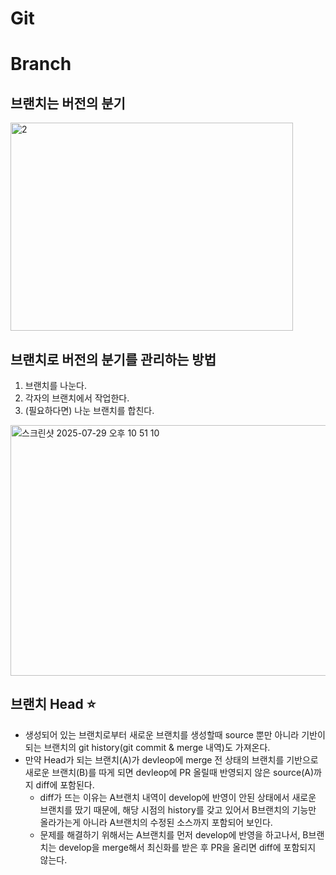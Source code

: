 # Git


# Branch
## 브랜치는 버전의 분기
<img width="452" height="333" alt="2" src="https://github.com/user-attachments/assets/2c5a0da0-b205-471d-ac2f-d7ed9e1cb555" />


## 브랜치로 버전의 분기를 관리하는 방법
1. 브랜치를 나눈다.
2. 각자의 브랜치에서 작업한다.
3. (필요하다면) 나눈 브랜치를 합친다.
<img width="644" height="401" alt="스크린샷 2025-07-29 오후 10 51 10" src="https://github.com/user-attachments/assets/1e47a883-4957-431d-8b48-744b78daf279" />

## 브랜치 Head ⭐️
- 생성되어 있는 브랜치로부터 새로운 브랜치를 생성할때 source 뿐만 아니라 기반이 되는 브랜치의 git history(git commit & merge 내역)도 가져온다.
- 만약 Head가 되는 브랜치(A)가 devleop에 merge 전 상태의 브랜치를 기반으로 새로운 브랜치(B)를 따게 되면 devleop에 PR 올릴때 반영되지 않은 source(A)까지 diff에 포함된다.
  - diff가 뜨는 이유는 A브랜치 내역이 develop에 반영이 안된 상태에서 새로운 브랜치를 땄기 때문에, 해당 시점의 history를 갖고 있어서 B브랜치의 기능만 올라가는게 아니라 A브랜치의 수정된 소스까지 포함되어 보인다.
  - 문제를 해결하기 위해서는 A브랜치를 먼저 develop에 반영을 하고나서, B브랜치는 develop을 merge해서 최신화를 받은 후 PR을 올리면 diff에 포함되지 않는다.  

